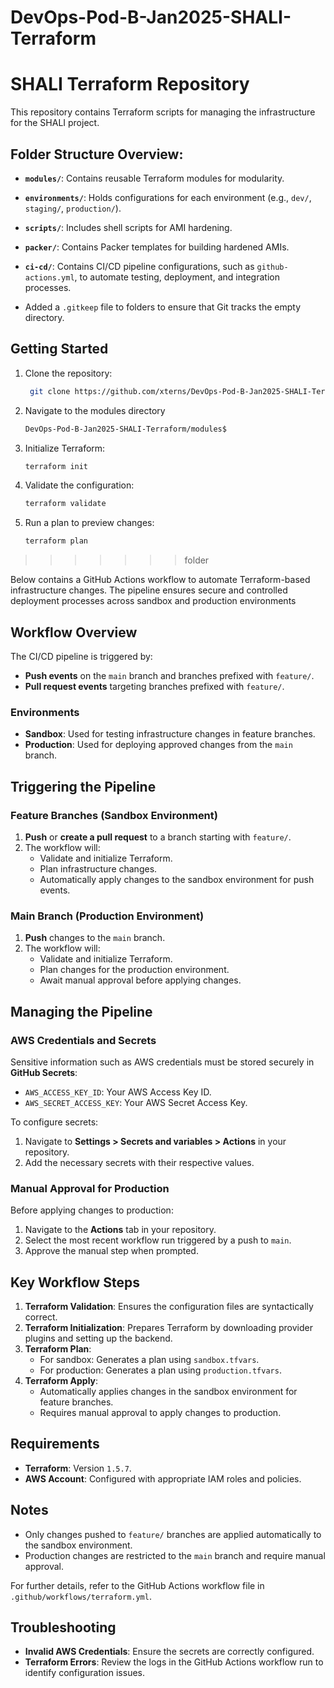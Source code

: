 # DevOps-Pod-B-Jan2025-SHALI-Terraform

# SHALI Terraform Repository

This repository contains Terraform scripts for managing the infrastructure for the SHALI project.

## Folder Structure Overview:

- **`modules/`**: Contains reusable Terraform modules for modularity.
- **`environments/`**: Holds configurations for each environment (e.g., `dev/`, `staging/`, `production/`).
- **`scripts/`**: Includes shell scripts for AMI hardening.
- **`packer/`**: Contains Packer templates for building hardened AMIs.
- **`ci-cd/`**: Contains CI/CD pipeline configurations, such as `github-actions.yml`, to automate testing, deployment, and integration processes.

- Added a `.gitkeep` file to folders to ensure that Git tracks the empty directory.

## Getting Started
1. Clone the repository:
   ```bash
    git clone https://github.com/xterns/DevOps-Pod-B-Jan2025-SHALI-Terraform.git

2. Navigate to the modules directory
    ```bash
    DevOps-Pod-B-Jan2025-SHALI-Terraform/modules$

3. Initialize Terraform:
    ```bash
    terraform init

4. Validate the configuration:
    ```bash
    terraform validate

5. Run a plan to preview changes:
    ```bash
    terraform plan
>>>>>>> folder

Below contains a GitHub Actions workflow to automate Terraform-based infrastructure changes. The pipeline ensures secure and controlled deployment processes across sandbox and production environments


## Workflow Overview
The CI/CD pipeline is triggered by:
- **Push events** on the `main` branch and branches prefixed with `feature/`.
- **Pull request events** targeting branches prefixed with `feature/`.

### Environments
- **Sandbox**: Used for testing infrastructure changes in feature branches.
- **Production**: Used for deploying approved changes from the `main` branch.

## Triggering the Pipeline

### Feature Branches (Sandbox Environment)
1. **Push** or **create a pull request** to a branch starting with `feature/`.
2. The workflow will:
   - Validate and initialize Terraform.
   - Plan infrastructure changes.
   - Automatically apply changes to the sandbox environment for push events.

### Main Branch (Production Environment)
1. **Push** changes to the `main` branch.
2. The workflow will:
   - Validate and initialize Terraform.
   - Plan changes for the production environment.
   - Await manual approval before applying changes.

## Managing the Pipeline

### AWS Credentials and Secrets
Sensitive information such as AWS credentials must be stored securely in **GitHub Secrets**:
- `AWS_ACCESS_KEY_ID`: Your AWS Access Key ID.
- `AWS_SECRET_ACCESS_KEY`: Your AWS Secret Access Key.

To configure secrets:
1. Navigate to **Settings > Secrets and variables > Actions** in your repository.
2. Add the necessary secrets with their respective values.

### Manual Approval for Production
Before applying changes to production:
1. Navigate to the **Actions** tab in your repository.
2. Select the most recent workflow run triggered by a push to `main`.
3. Approve the manual step when prompted.

## Key Workflow Steps

1. **Terraform Validation**: Ensures the configuration files are syntactically correct.
2. **Terraform Initialization**: Prepares Terraform by downloading provider plugins and setting up the backend.
3. **Terraform Plan**:
   - For sandbox: Generates a plan using `sandbox.tfvars`.
   - For production: Generates a plan using `production.tfvars`.
4. **Terraform Apply**:
   - Automatically applies changes in the sandbox environment for feature branches.
   - Requires manual approval to apply changes to production.

## Requirements
- **Terraform**: Version `1.5.7`.
- **AWS Account**: Configured with appropriate IAM roles and policies.

## Notes
- Only changes pushed to `feature/` branches are applied automatically to the sandbox environment.
- Production changes are restricted to the `main` branch and require manual approval.

For further details, refer to the GitHub Actions workflow file in `.github/workflows/terraform.yml`.

## Troubleshooting
- **Invalid AWS Credentials**: Ensure the secrets are correctly configured.
- **Terraform Errors**: Review the logs in the GitHub Actions workflow run to identify configuration issues.